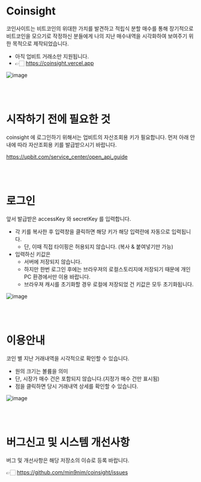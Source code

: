 # Coinsight
코인사이트는 비트코인의 위대한 가치를 발견하고 적립식 분할 매수를 통해 장기적으로 비트코인을 모으기로 작정하신 분들에게 나의 지난 매수내역을 시각화하여 보여주기 위한 목적으로 제작되었습니다.
- 아직 업비트 거래소만 지원됩니다.
- 👉🏻  https://coinsight.vercel.app

![image](https://user-images.githubusercontent.com/6068828/154771183-e48814b3-dbc4-49f8-80e2-7a8d49a91328.png)


<br/>
<br/>

# 시작하기 전에 필요한 것
coinsight 에 로그인하기 위해서는 업비트의 자산조회용 키가 필요합니다. 먼저 아래 안내에 따라 자산조회용 키를 발급받으시기 바랍니다.

https://upbit.com/service_center/open_api_guide

<br/>
<br/>


# 로그인
앞서 발급받은 accessKey 와 secretKey 를 입력합니다.
- 각 키를 복사한 후 입력창을 클릭하면 해당 키가 해당 입력란에 자동으로 입력됩니다.
  - 단, 이때 직접 타이핑은 허용되지 않습니다. (복사 & 붙여넣기만 가능)
- 입력하신 키값은
  - 서버에 저장되지 않습니다.
  - 하지만 한번 로그인 후에는 브라우져의 로컬스토리지에 저장되기 때문에 개인PC 환경에서만 이용 바랍니다.
  - 브라우져 캐시를 초기화할 경우 로컬에 저장되었 건 키값은 모두 초기화됩니다.


![image](https://user-images.githubusercontent.com/6068828/154770274-d69ad165-668a-4634-a73a-a2cb05b46eb1.png)

<br/>
<br/>

# 이용안내
코인 별 지난 거래내역을 시각적으로 확인할 수 있습니다.
- 원의 크기는 볼륨을 의미
- 단, 시장가 매수 건은 포함되지 않습니다.(지정가 매수 건만 표시됨)
- 점을 클릭하면 당시 거래내역 상세를 확인할 수 있습니다.

![image](https://user-images.githubusercontent.com/6068828/154774310-a6a0e44a-6822-4350-914f-3c7c1bb8c852.png)

<br/>
<br/>

# 버그신고 및 시스템 개선사항
버그 및 개선사항은 해당 저장소의 이슈로 등록 바랍니다.

👉🏻 https://github.com/min9nim/coinsight/issues
